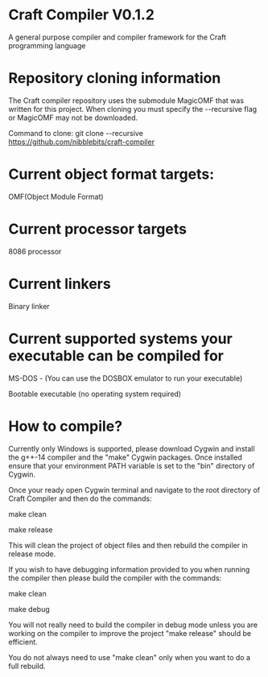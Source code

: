 # Craft Compiler V0.1.2
A general purpose compiler and compiler framework for the Craft programming language



# Repository cloning information
The Craft compiler repository uses the submodule MagicOMF that was written for this project.
When cloning you must specify the --recursive flag or MagicOMF may not be downloaded.

Command to clone: git clone --recursive https://github.com/nibblebits/craft-compiler


# Current object format targets:
OMF(Object Module Format)

# Current processor targets
8086 processor

# Current linkers
Binary linker

# Current supported systems your executable can be compiled for
MS-DOS - (You can use the DOSBOX emulator to run your executable)

Bootable executable (no operating system required)

# How to compile?

Currently only Windows is supported, please download Cygwin and install the g++-14 compiler and the "make" Cygwin packages.
Once installed ensure that your environment PATH variable is set to the "bin" directory of Cygwin.

Once your ready open Cygwin terminal and navigate to the root directory of Craft Compiler and then do the commands:

make clean

make release

This will clean the project of object files and then rebuild the compiler in release mode.

If you wish to have debugging information provided to you when running the compiler then please build the compiler with the commands:

make clean

make debug

You will not really need to build the compiler in debug mode unless you are working on the compiler to improve the project
"make release" should be efficient.

You do not always need to use "make clean" only when you want to do a full rebuild.

